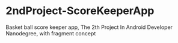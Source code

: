 # 2ndProject-ScoreKeeperApp
Basket ball score keeper app,
The 2th Project In Android Developer Nanodegree, with fragment concept
